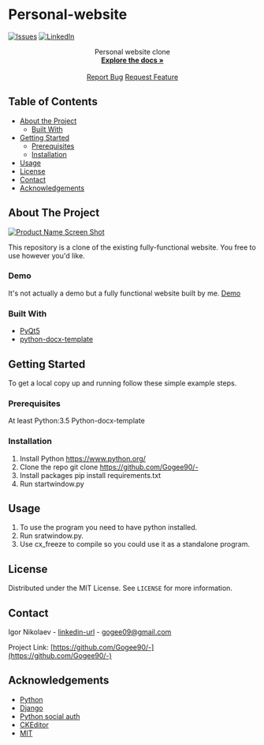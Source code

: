 # Personal-website
[![Issues][issues-shield]][issues-url]
[![LinkedIn][linkedin-shield]][linkedin-url]


<p>
  <p align="center">
    Personal website clone
    <br />
    <a href="https://github.com/Gogee90/-"><strong>Explore the docs »</strong></a>
    <br />
    <br />
    <a href="https://github.com/Gogee90/-/issues">Report Bug</a>
    <a href="https://github.com/Gogee90/-/pulls">Request Feature</a>
  </p>
</p>


<!-- TABLE OF CONTENTS -->
## Table of Contents

* [About the Project](#about-the-project)
  * [Built With](#built-with)
* [Getting Started](#getting-started)
  * [Prerequisites](#prerequisites)
  * [Installation](#installation)
* [Usage](#usage)
* [License](#license)
* [Contact](#contact)
* [Acknowledgements](#acknowledgements)



<!-- ABOUT THE PROJECT -->
## About The Project

[![Product Name Screen Shot][product-screenshot]](https://example.com)

This repository is a clone of the existing fully-functional website.
You free to use however you'd like.

### Demo
It's not actually a demo but a fully functional website built by me.
[Demo](https://refill56.ru/)

### Built With
* [PyQt5](https://riverbankcomputing.com/software/pyqt/download5)
* [python-docx-template](https://github.com/elapouya/python-docx-template)



<!-- GETTING STARTED -->
## Getting Started

To get a local copy up and running follow these simple example steps.

### Prerequisites

At least Python:3.5 Python-docx-template

### Installation

1. Install Python https://www.python.org/
2. Clone the repo
git clone https://github.com/Gogee90/-
3. Install packages
pip install requirements.txt
4. Run startwindow.py



<!-- USAGE EXAMPLES -->
## Usage

1. To use the program you need to have python installed.
2. Run sratwindow.py.
3. Use cx_freeze to compile so you could use it as a standalone program.


<!-- LICENSE -->
## License

Distributed under the MIT License. See `LICENSE` for more information.


<!-- CONTACT -->
## Contact

Igor Nikolaev - [linkedin-url](https://www.linkedin.com/in/igor-nikolaev-orenburg/) - gogee09@gmail.com

Project Link: [https://github.com/Gogee90/-](https://github.com/Gogee90/-)



<!-- ACKNOWLEDGEMENTS -->
## Acknowledgements
* [Python](https://www.python.org/)
* [Django](https://www.djangoproject.com/)
* [Python social auth](https://github.com/python-social-auth/social-core)
* [CKEditor](https://ckeditor.com/)
* [MIT](https://opensource.org/licenses/MIT)





<!-- MARKDOWN LINKS & IMAGES -->
<!-- https://www.markdownguide.org/basic-syntax/#reference-style-links -->
[issues-shield]: https://img.shields.io/github/issues/othneildrew/Best-README-Template.svg?style=flat-square
[issues-url]: https://github.com/Gogee90/-/issues
[linkedin-shield]: https://img.shields.io/badge/-LinkedIn-black.svg?style=flat-square&logo=linkedin&colorB=555
[linkedin-url]: https://www.linkedin.com/in/igor-nikolaev-orenburg/
[product-screenshot]: https://skr.sh/i/140920/59Hv5Sp0.jpg?download=1
